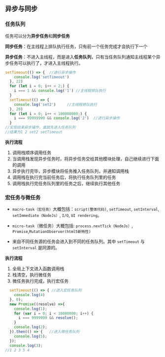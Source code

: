 ## 异步与同步

### 任务队列

任务可以分为**异步任务**和**同步任务**

**同步任务**：在主线程上排队执行任务，只有前一个任务完成才会执行下一个

**异步任务**：不进入主线程，而是进入**任务队列**，只有当任务队列通知主线程某个异步任务可以执行了，才进入主线程执行。



```javascript
setTimeout(() => {	//进行异步操作
    console.log('setTimeout')
  }, 22)
  for (let i = 0; i++ < 2;) {
    i === 1 && console.log('1')	//主线程排队执行
  }
  setTimeout(() => {
    console.log('set2')		//主线程排队执行
  }, 20)
  for (let i = 0; i++ < 100000000;) {
    i === 99999999 && console.log('2')	//进行异步操作
  }
//实现结束异步操作，谁就先进入任务队列
//结果为1 2 set2 setTimeout
```



**执行流程**

1. 调用栈顺序调用任务
2. 当调用栈发现异步任务时，将异步任务交给其他模块处理，自己继续进行下面的调用
3. 异步执行完毕，异步模块将任务推入任务队列，并通知调用栈
4. 调用栈在执行完当前任务后，将执行任务队列里的任务
5. 调用栈执行完任务队列里的任务之后，继续执行其他任务



### 宏任务与微任务

- `macro-task（宏任务）`大概包括：`script(整体代码)`, `setTimeout`, `setInterval`, `setImmediate（NodeJs）`, `I/O`, `UI rendering`。

- `micro-task`（微任务）大概包括: `process.nextTick（NodeJs）`, `Promise`,`MutationObserver(html5新特性)`

- 来自不同任务源的任务会进入到不同的任务队列。其中 `setTimeout` 与 `setInterval` 是同源的。



**执行流程**

1. 全局上下文进入函数调用栈
2. 栈清空，执行微任务
3. 微任务执行完成，执行宏任务



```javascript
  setTimeout(() => { //进入宏任务队列
    console.log(4)
  }, 0);
  new Promise((resolve) =>{
    console.log(1);
    for (var i = 0; i < 10000000; i++) {
      i === 9999999 && resolve();
    }
    console.log(2);
  }).then(() => {	//进入微任务队列
    console.log(5);
  });
  console.log(3);
//1 2 3 5 4
```

